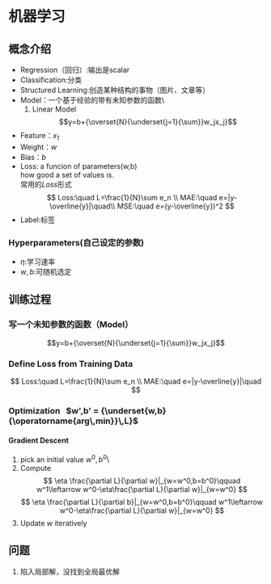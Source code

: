 # 机器学习
## 概念介绍
- Regression（回归）:输出是scalar
- Classification:分类
- Structured Learning:创造某种结构的事物（图片、文章等）
- Model：一个基于经验的带有未知参数的函数\
  1. Linear Model
  $$y=b+{\overset{N}{\underset{j=1}{\sum}}w_jx_j}$$
- Feature：$x_1$
- Weight：$w$
- Bias：$b$
- Loss: a funcion of parameters(w,b)\
how good a set of values is.\
常用的$Loss$形式
$$
Loss:\quad L=\frac{1}{N}\sum e_n  \\
MAE:\quad e=|y-\overline{y}|\quad\\
MSE:\quad e=(y-\overline{y})^2
$$
- Label:标签
### Hyperparameters(自己设定的参数)
- $\eta$:学习速率
- $w,b$:可随机选定
## 训练过程
### 写一个未知参数的函数（Model）
$$y=b+{\overset{N}{\underset{j=1}{\sum}}w_jx_j}$$
### Define Loss from Training Data
$$
Loss:\quad L=\frac{1}{N}\sum e_n  \\
MAE:\quad e=|y-\overline{y}|\quad
$$
### Optimization &nbsp; $w',b' = {\underset{w,b}{\operatorname{arg\,min}}\,L}$
#### Gradient Descent
1. pick an initial value $w^0,b^0$\
2. Compute\
$$
\eta \frac{\partial L}{\partial w}|_{w=w^0,b=b^0}\qquad  w^1\leftarrow w^0-\eta\frac{\partial L}{\partial w}|_{w=w^0}
$$
$$
\eta \frac{\partial L}{\partial b}|_{w=w^0,b=b^0}\qquad  w^1\leftarrow w^0-\eta\frac{\partial L}{\partial w}|_{w=w^0}
$$
3. Update $w$ iteratively

## 问题
1. 陷入局部解，没找到全局最优解

